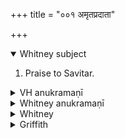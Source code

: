 +++
title = "००१ अमृतप्रदाता"

+++
<details open><summary>Whitney subject</summary>

1. Praise to Savitar.
</details>


<details><summary>VH anukramaṇī</summary>

अमृतप्रदाता  
१-३ अथर्वा। सविता। उष्णिक्, १ त्रिपदा पिपिलिकमध्या साम्नी जगती, २-३ पिपीलिकमध्या पुरउष्णिक्।
</details>

<details><summary>Whitney anukramaṇī</summary>

[Atharvan.—sāvitram. āuṣṇiham: 1. 3-p. pipīlikamadhyā sāmnī jagatī; 2, 3. pipīlihamadhyā purauṣṇih.]
</details>



<details><summary>Whitney</summary>

### Comment
All the mss.—and SPP., following them—put the avasāna-mark after dhehi, thus falsely dividing the irregular gāyatrī into two pādas ⌊12: 12⌋; hence, of course, they accent ā́tharvaṇa; and most of the pada-mss. (all save our Bp.) read -ṇaḥ (as if the combination -ṇa st- were made by the common and allowable loss of the final ḥ before st: but many of our saṁhitā-mss. also have -ṇaḥ st-; SPP. makes no such report as to his). Both the other texts make the proper division, after ātharvaṇa; and so does Ppp., reading also gāya for the obscure dhehi. Both SV. and AśS. have ā́  ’gād (which is better) for the first gāya; and SV. gives dyúmadgāman for dyumád dhehi. The comm. explains doṣo ⌊i.e. doṣā́ (instr.) u⌋ by rātrāv api, understands bṛhat as the sāman of that name, and supplies dhanam to dyumat in b. In our edition, the accent-mark over the sa of savitāram in c is lost.
</details>

<details><summary>Griffith</summary>

In praise of Savitar
</details>
